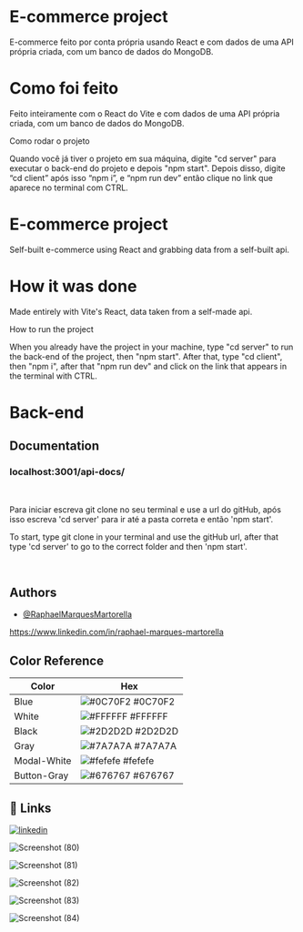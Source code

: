 
# E-commerce project


E-commerce feito por conta própria usando React e com dados de uma API própria criada, com um banco de dados do MongoDB.


# Como foi feito


Feito inteiramente com o React do Vite e com dados de uma API própria criada, com um banco de dados do MongoDB.


Como rodar o projeto

Quando você já tiver o projeto em sua máquina, digite "cd server" para executar o back-end do projeto e depois "npm start". Depois disso, digite “cd client” após isso “npm i”, e “npm run dev” então clique no link que aparece no terminal com CTRL.

# E-commerce project

Self-built e-commerce using React and grabbing data from a self-built api.

# How it was done

Made entirely with Vite's React, data taken from a self-made api.

How to run the project

When you already have the project in your machine, type "cd server" to run the back-end of the project, then "npm start". After that, type "cd client", then "npm i", after that "npm run dev" and click on the link that appears in the terminal with CTRL.



# Back-end 


## Documentation


### localhost:3001/api-docs/

<br/>

Para iniciar escreva git clone no seu terminal e use a url do gitHub, após isso escreva 'cd server' para ir até a pasta correta e então 'npm start'.

To start, type git clone in your terminal and use the gitHub url, after that type 'cd server' to go to the correct folder and then 'npm start'.

<br/>

## Authors

- [@RaphaelMarquesMartorella](https://github.com/RaphaelMarquesMartorella)

https://www.linkedin.com/in/raphael-marques-martorella

## Color Reference

| Color             | Hex                                                                |
| ----------------- | ------------------------------------------------------------------ |
| Blue |          ![#0C70F2](https://via.placeholder.com/10/C70F2?text=+) #0C70F2 |
| White |         ![#FFFFFF](https://via.placeholder.com/10/FFFFFF?text=+) #FFFFFF |
| Black |         ![#2D2D2D](https://via.placeholder.com/10/2D2D2D?text=+) #2D2D2D |
| Gray |          ![#7A7A7A](https://via.placeholder.com/10/7A7A7A?text=+) #7A7A7A |
| Modal-White |   ![#fefefe](https://via.placeholder.com/10/fefefe?text=+) #fefefe |
| Button-Gray |   ![#676767](https://via.placeholder.com/10/676767?text=+) #676767 |






## 🔗 Links
[![linkedin](https://img.shields.io/badge/linkedin-0A66C2?style=for-the-badge&logo=linkedin&logoColor=white)](https://www.linkedin.com/in/raphael-marques-martorella)







![Screenshot (80)](https://github.com/RaphaelMarquesMartorella/E-commerce-project/assets/118463534/ce063d7c-bcc3-47a4-908b-e46e54481542)











![Screenshot (81)](https://github.com/RaphaelMarquesMartorella/E-commerce-project/assets/118463534/1747e95a-1796-4025-b6b9-18f3ceee86b3)












![Screenshot (82)](https://github.com/RaphaelMarquesMartorella/E-commerce-project/assets/118463534/a3fd7a32-a08e-4106-9eed-b9b6ae125114)

















![Screenshot (83)](https://github.com/RaphaelMarquesMartorella/E-commerce-project/assets/118463534/3c0bb8db-2f62-4e65-9185-0c6f7c2e3616)

















![Screenshot (84)](https://github.com/RaphaelMarquesMartorella/E-commerce-project/assets/118463534/9dd0be07-fb8e-4650-922c-29fa49e9467a)























